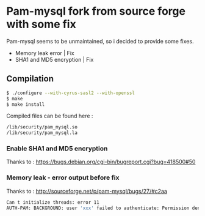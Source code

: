 # Pam-mysql fork from source forge with some fix

Pam-mysql seems to be unmaintained, so i decided to provide some fixes.

  - Memory leak error | Fix
  - SHA1 and MD5 encryption | Fix

## Compilation

```sh
$ ./configure --with-cyrus-sasl2 --with-openssl
$ make
$ make install 
```
Compiled files can be found here :

```sh
/lib/security/pam_mysql.so
/lib/security/pam_mysql.la
```

### Enable SHA1 and MD5 encryption

Thanks to : https://bugs.debian.org/cgi-bin/bugreport.cgi?bug=418500#50

### Memory leak - error output before fix

Thanks to : http://sourceforge.net/p/pam-mysql/bugs/27/#c2aa

``` sh
Can t initialize threads: error 11
AUTH-PAM: BACKGROUND: user 'xxx' failed to authenticate: Permission denied
```
